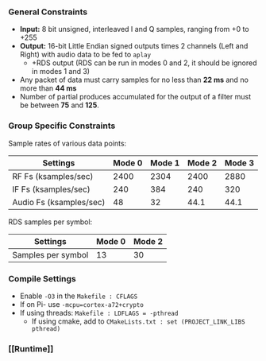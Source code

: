 ### General Constraints
- **Input:** 8 bit unsigned, interleaved I and Q samples, ranging from +0 to +255
- **Output:** 16-bit Little Endian signed outputs times 2 channels (Left and Right) with audio data to be fed to `aplay`
	- +RDS output (RDS can be run in modes 0 and 2, it should be ignored in modes 1 and 3)
- Any packet of data must carry samples for no less than **22 ms** and no more than **44 ms**
- Number of partial produces accumulated for the output of a filter must be between **75** and **125**. 

### Group Specific Constraints
 Sample rates of various data points:

| Settings                | Mode 0 | Mode 1 | Mode 2 | Mode 3 |
| ----------------------- | ------ | ------ | ------ | ------ |
| RF Fs (ksamples/sec)    | 2400   | 2304   | 2400   | 2880   |
| IF Fs (ksamples/sec)    | 240    | 384    | 240    | 320    |
| Audio Fs (ksamples/sec) | 48     | 32     | 44.1   | 44.1   |
RDS samples per symbol:

| Settings           | Mode 0 | Mode 2 |
| ------------------ | ------ | ------ |
| Samples per symbol | 13     | 30     |

### Compile Settings
- Enable `-O3` in the `Makefile : CFLAGS`
- If on Pi- use `-mcpu=cortex-a72+crypto`
- If using threads: `Makefile : LDFLAGS = -pthread`
	- If using cmake, add to `CMakeLists.txt : set (PROJECT_LINK_LIBS pthread)`

### [[Runtime]]

